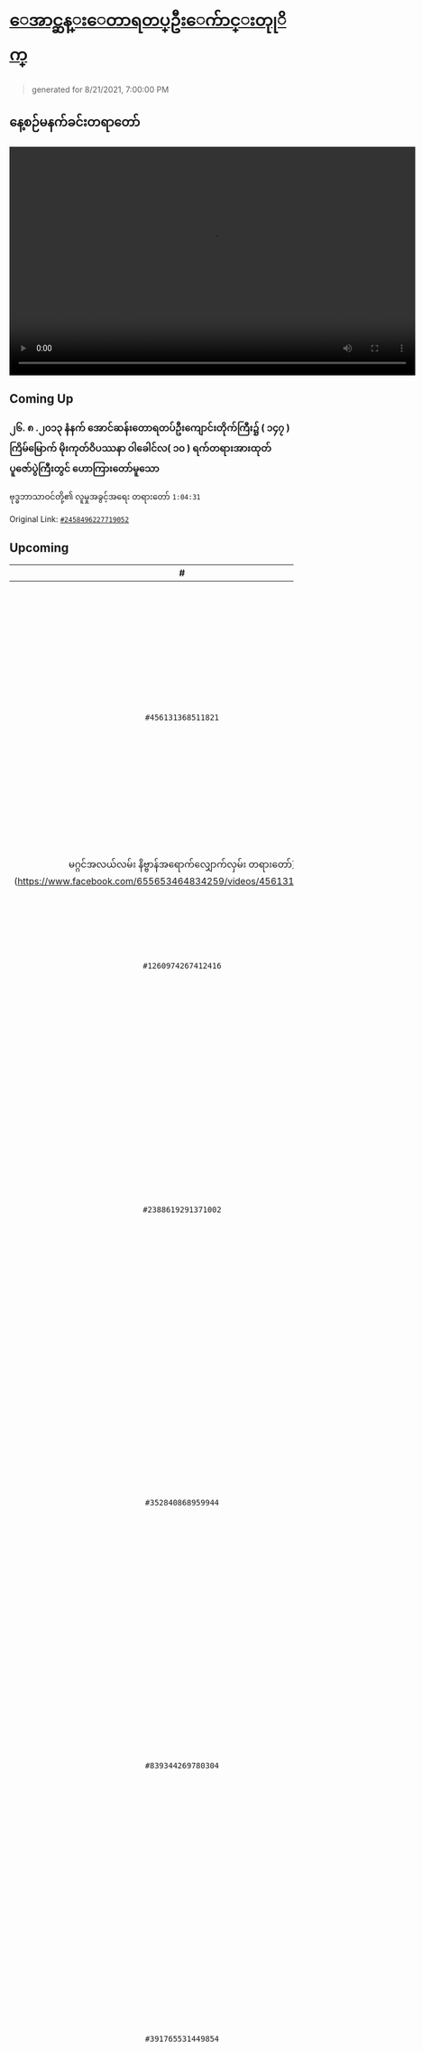 # [ေအာင္ဆန္းေတာရတပ္ဦးေက်ာင္းတုုိက္](https://www.facebook.com/655653464834259)

> generated for 8/21/2021, 7:00:00 PM

## နေ့စဉ်မနက်ခင်းတရာတော်

<video type="video/mp4" src="https://storage.googleapis.com/mogok-aungsan.appspot.com/public/dhamma/videos/output.mp4" width="720" height="405" preload="auto" controls></video>

## Coming Up

### ၂၆. ၈ .၂၀၁၃ နံနက် အောင်ဆန်းတောရတပ်ဦးကျောင်းတိုက်ကြီး၌ ( ၁၄၇ ) ကြိမ်မြောက် မိုးကုတ်ဝိပဿနာ ဝါခေါင်လ( ၁၀ ) ရက်တရားအားထုတ်ပူဇော်ပွဲကြီးတွင် ဟောကြားတော်မူသော
ဗုဒ္ဓဘာသာဝင်တို့၏ လူမှုအခွင့်အရေး တရားတော် `1:04:31`

Original Link: [`#2458496227719052`](https://www.facebook.com/655653464834259/videos/2458496227719052)

## Upcoming

| # | Title | Duration | Date |
|:-----:|:------|---------:|-------------:|
| `#456131368511821` | [၂၆. ၈ .၂၀၁၃ ညနေ အောင်ဆန်းတောရတပ်ဦးကျောင်းတိုက်ကြီး၌ ( ၁၄၇ ) ကြိမ်မြောက် မိုးကုတ်ဝိပဿနာ ဝါခေါင်လ( ၁၀ ) ရက်တရားအားထုတ်ပူဇော်ပွဲကြီးတွင် ဟောကြားတော်မူသော
မဂ္ဂင်အလယ်လမ်း နိဗ္ဗာန်အရောက်လျှောက်လှမ်း တရားတော်](https://www.facebook.com/655653464834259/videos/456131368511821) | 1:23:05 | 8/22/2021 19:00:00 |
| `#1260974267412416` | [( ၂.၁.၂၀၁၅ ) မိုးကုတ်ဝိပဿနာ အဖွဲ့ချုပ်ကြီးတွင်ဟောကြားတော်မူသော ပဋိစ္စသမုပ္ပါဒ်တရားတော်](https://www.facebook.com/655653464834259/videos/1260974267412416) | 1:03:05 | 8/23/2021 19:00:00 |
| `#2388619291371002` | [၉.၁၂.၂၀၁၄ အောင်ဆန်းတောရတပ်ဦးကျောင်းတိုက်ကြီး၌(၁၀)ကြိမ်မြောက် ဒီဇင်ဘာအထူးတရားစခန်းပွဲတွင်ဟောကြားတော်မူသော ကိလေသာအမှားတွေကြောင့် ပါရမီပြည့်ပြီးမှ နိဗ္ဗာန်နှင့်လွဲရမည် တရားတော်](https://www.facebook.com/655653464834259/videos/2388619291371002) | 1:01:13 | 8/24/2021 19:00:00 |
| `#352840868959944` | [၁၀.၁၂.၂၀၁၄ အောင်ဆန်းတောရတပ်ဦးကျောင်းတိုက်ကြီး၌ ( ၁၀ )ကြိမ်မြောက် ဒီဇင်ဘာအထူးတရားစခန်းပွဲတွင်ဟောကြားတော်မူသော ဉာဏ်ဦးစီးသော ဝိပဿနာ တရားတော်](https://www.facebook.com/655653464834259/videos/352840868959944) | 1:06:57 | 8/25/2021 19:00:00 |
| `#839344269780304` | [၁၁.၁၂.၂၀၁၄ အောင်ဆန်းတောရတပ်ဦးကျောင်းတိုက်ကြီး၌ ( ၁၀ )ကြိမ်မြောက် ဒီဇင်ဘာအထူးတရားစခန်းပွဲတွင်ဟောကြားတော်မူသော ခန္ဓာအကြောင်းသင်မှ နိဗ္ဗာန်အကျိုးမြင်မည် တရားတော်](https://www.facebook.com/655653464834259/videos/839344269780304) | 1:04:05 | 8/26/2021 19:00:00 |
| `#391765531449854` | [၁၂.၁၂.၂၀၁၄ အောင်ဆန်းတောရတပ်ဦးကျောင်းတိုက်ကြီး၌ ( ၁၀ )ကြိမ်မြောက် ဒီဇင်ဘာအထူးတရားစခန်းပွဲတွင်ဟောကြားတော်မူသော ရုပ်နာမ်မြင်မှ အထက်တန်းဗုဒ္ဓဘာသာဝင် တရားတော်](https://www.facebook.com/655653464834259/videos/391765531449854) | 58:45 | 8/27/2021 19:00:00 |
| `#869001073463259` | [၁၃.၁၂.၂၀၁၄ အောင်ဆန်းတောရတပ်ဦးကျောင်းတိုက်ကြီး၌ ( ၁၀ )ကြိမ်မြောက် ဒီဇင်ဘာအထူးတရားစခန်းပွဲတွင်ဟောကြားတော်မူသော နွားအိုနောက်ကျ ခြံပေါက်ဝမှ အာသန္နကံဇော အရေးကြီးပုံ တရားတော်](https://www.facebook.com/655653464834259/videos/869001073463259) | 1:03:05 | 8/28/2021 19:00:00 |
| `#1025043704553528` | [၁၄.၁၂.၂၀၁၄ အောင်ဆန်းတောရတပ်ဦးကျောင်းတိုက်ကြီး၌ ( ၁၀ )ကြိမ်မြောက် ဒီဇင်ဘာအထူးတရားစခန်းပွဲတွင်ဟောကြားတော်မူသော ပညတ်ခွါ၍ ပရမတ်တွေ့ရန် တရားတော်](https://www.facebook.com/655653464834259/videos/1025043704553528) | 1:03:20 | 8/29/2021 19:00:00 |
| `#611628982659550` | [၁၅.၁၂.၂၀၁၄ အောင်ဆန်းတောရတပ်ဦးကျောင်းတိုက်ကြီး၌ ( ၁၀ )ကြိမ်မြောက် ဒီဇင်ဘာအထူးတရားစခန်းပွဲတွင်ဟောကြားတော်မူသော ခွဲခြမ်းစိတ်ဖြာ သမထဝိပဿနာ တရားတော်](https://www.facebook.com/655653464834259/videos/611628982659550) | 1:13:42 | 8/30/2021 19:00:00 |
| `#2274451616152084` | [၁၆.၇.၂၀၁၉ ရက်နေ့. ဝါဆိုသင်္ကန်းဆက်ကပ်ခြင်းအလှူမင်္ဂလာအခမ်းအနား](https://www.facebook.com/655653464834259/videos/2274451616152084) | 49:06 | 8/31/2021 19:00:00 |
| `#744452702638267` | [အောင်ဆန်းတောရတပ်ဦးကျောင်းတိုက်'s Video](https://www.facebook.com/655653464834259/videos/744452702638267) | 1:12:06 | 9/1/2021 19:00:00 |
| `#1620205194778059` | [၂၇.၄.၂၀၁၃ အောင်ဆန်းတောရတပ်ဦးကျောင်းတိုက်ကြီး၌ ( ၂ )ကြိမ်မြောက် ဌေးမိသားစုကုမ္ပဏီမိသားစု၏ အထူးတရားစခန်းပွဲတွင်ဟောကြားတော်မူသော ပရမတ်အစစ် ဓာတ်အနှစ်မြင် ဝိပဿနာဉာဏ်အစဉ် တရားတော်](https://www.facebook.com/655653464834259/videos/1620205194778059) | 1:17:44 | 9/2/2021 19:00:00 |
| `#3598282146864633` | [အောင်ဆန်းတောရတပ်ဦးကျောင်းတိုက်'s Video](https://www.facebook.com/655653464834259/videos/3598282146864633) | 38:40 | 9/3/2021 19:00:00 |
| `#2121541498147710` | [၂၇.၄.၂၀၁၃ ညနေ အောင်ဆန်းတောရတပ်ဦးကျောင်းတိုက်ကြီး၌ ( ၂ )ကြိမ်မြောက် ဌေးမိသားစုကုမ္ပဏီမိသားစု၏ အထူးတရားစခန်းပွဲတွင်ဟောကြားတော်မူသော ဝိဉာဏ်မှန်သမျှ ဖြစ်ပျက်အနိစ္စ အမှန်မြင်အောင်ရှုပါ တရားတော်](https://www.facebook.com/655653464834259/videos/2121541498147710) | 1:23:08 | 9/4/2021 19:00:00 |

---

_&copy; 2021-2021 [Ethereal](https://github.com/etherealtech)_